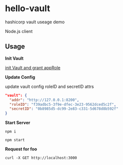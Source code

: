 # hello-vault
hashicorp vault useage demo

Node.js client

## Usage

**Init Vault**

[init Vault and grant appRole](https://zekelion.github.io/2019/02/10/%E4%BD%BF%E7%94%A8Vault%E7%AE%A1%E7%90%86%E7%B3%BB%E7%BB%9F%E4%B8%AD%E7%9A%84Secret%E4%BF%A1%E6%81%AF-1/)

**Update Config**

update vault config roleID and secretID attrs

```json
"vault": {
  "addr": "http://127.0.0.1:8200",
  "roleID": "f39adbc5-3f9e-dfec-3e23-9562dced5c2f",
  "secretID": "0b8985d5-dc99-2e83-c331-5d678d8b592f"
}
```

**Start Server**

```shell
npm i

npm start
```

**Request for foo**

```shell
curl -X GET http://localhost:3000
```